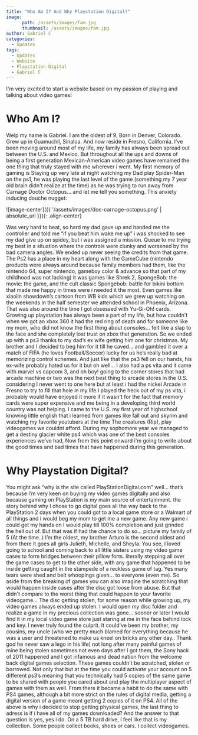 ```yaml
---
title: "Who Am I? And Why Playstation Digital?"
image:
      path: /assets/images/fam.jpg
      thumbnail: /assets/images/fam.jpg
author: Gabriel C
categories:
  - Updates
tags:
  - Updates
  - Website
  - Playstation Digital
  - Gabriel C
---
```


I'm very excited to start a website based on my passion of playing and talking about video games!

# Who Am I?
Welp my name is Gabriel. I am the oldest of 9, Born in Denver, Colorado. Grew up in Guamuchil, Sinaloa. And now reside in Fresno, California. I’ve been moving around most of my life, my family has always been spread out between the U.S. and Mexico. But throughout all the ups and downs of being a first generation Mexican-American video games have remained the one thing that truly stayed with me wherever i went. My first memory of gaming is Staying up very late at night watching my Dad play Spider-Man on the ps1, he was playing the last level of the game (something my 7 year old brain didn't realize at the time) as he was trying to run away from Carnage Doctor Octopus… and let me tell you something. This anxiety inducing douche nugget:

![image-center]({{ '/assets/images/doc-carnage-octopus.png' | absolute_url }}){: .align-center}

Was very hard to beat, so hard my dad gave up and handed me the controller and told me “if you beat him wake me up” i was shocked to see my dad give up on spidey, but i was assigned a mission. Queue to me trying my best in a situation where the controls were clunky and worsened by the bad camera angles. We ended up never seeing the credits from that game. The Ps2 has a place in my heart along with the GameCube (nintendo products were always around because family members had them, like the nintendo 64, super nintendo, gameboy color & advance so that part of my childhood was not lacking) it was games like Shrek 2, SpongeBob: the movie: the game, and the cult classic Spongebob: battle for bikini bottom that made me happy in times were i needed it the most. Even games like xiaolin showdown’s cartoon from WB kids which we grew up watching on the weekends in the half semester we attended school in Phoenix, Arizona. That was also around the time I got obsessed with Yu-Gi-Oh! cards.
Growing up playstation has always been a part of my life, but how couldn't when we got an xbox 360 it had the red ring of death and for someone like my mom, who did not know the first thing about consoles... felt like a slap to the face and she completely lost trust on xbox that generation. So we ended up with a ps3 thanks to my dad’s ex wife getting him one for christmas. My brother and I decided to beg him for it till he caved… and gambled it  over a match of FIFA (he loves Football/Soccer) lucky for us he’s really bad at memorizing control schemes. And just like that the ps3 fell on our hands, his ex-wife probably hated us for it but oh well… I also had a ps vita and it came with marvel vs capcom 3, and oh boy! going to the corner stores that had arcade machine or two was the next best thing to arcade stores in the U.S. considering I never went to one here but at least i had the nickel Arcade in Fresno to try to fill that hole in my life.I played the heck out of my ps vita, i probably would have enjoyed it more if it wasn't for the fact that memory cards were super expensive and me being in a developing third world country was not helping. I came to the U.S. my first year of highschool knowing little english that i learned from games like fall out and skyrim and watching my favorite youtubers at the time The creatures (Rip), play videogames we couldnt afford. During my sophomore year we managed to get a destiny glacier white ps4 which was one of the best consoles experiences we’ve had, Now from this point onward i'm going to write about the good times and bad times that have happened during this generation.
# Why Playstation Digital?
You might ask “why is the site called PlayStationDigital.com” well... that’s because I’m very keen on buying my video games digitally and also because gaming on PlayStation is my main source of entertainment. the story behind why I chose to go digital goes all the way back to the PlayStation 2 days when you could got to a local game store or a Walmart of all things and i would beg my mom to get me a new game. Any new game i could get my hands on I would play till 100% completion and just grinded the hell out of. But that was if had the chance to do so... picture my family of 5 (At the time..) I’m the oldest, my brother Arturo is the second oldest and from there it goes all girls Julieth, Michelle, and Sheyla. You see, I loved going to school and coming back to all little sisters using my video game cases to form bridges between their pillow forts. literally stepping all over the game cases to get to the other side, with any game that happened to be inside getting caught in the stampede of a reckless game of tag. Yes many tears were shed and belt whoopings given… to everyone (even me). So aside from the breaking of games you can also imagine the scratching that would happen inside cases after the disc got loose from abuse. But that didn't compare to the worst thing that could happen to your favorite videogame… The disc getting stolen, for some reason while growing up, my video games always ended up stolen. I would open my disc folder and realize a game in my precious collection was gone… sooner or later I would find it in my local video game store just staring at me in the face behind lock and key. I never truly found the culprit. It could've been my brother, my cousins, my uncle (who we pretty much blamed for everything because he was a user and threatened to make us kneel on bricks any other day.. Thank god he never saw a lego in his life) not long after many painful games of mine being stolen sometimes not even days after i got them, the Sony hack of 2011 happened and I got infamous and dead nation from the welcome back digital games selection. These games couldn't be scratched, stolen or borrowed. Not only that but at the time you could activate your account on 5 different ps3’s meaning that you technically had 5 copies of the same game to be shared with people you cared about and play the multiplayer aspect of games with them as well. From there it became a habit to do the same with PS4 games, although a bit more strict on the rules of digital media, getting a digital version of a game meant getting 2 copies of it on PS4. All of the above is why i decided to stop getting physical games, the last thing to adress is if i have all of my games downloaded?  And the answer to that question is yes, yes i do. On a 5 TB hard drive, i feel like that is my collection. Some people collect books, shoes or cars. I collect videogames.
